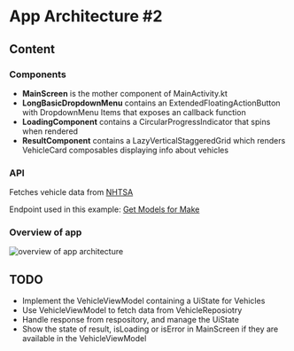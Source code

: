 # App Architecture #2

## Content

### Components
- **MainScreen** is the mother component of MainActivity.kt
- **LongBasicDropdownMenu** contains an ExtendedFloatingActionButton with DropdownMenu Items that exposes an callback function
- **LoadingComponent** contains a CircularProgressIndicator that spins when rendered 
- **ResultComponent** contains a LazyVerticalStaggeredGrid which renders VehicleCard composables displaying info about vehicles

### API
Fetches vehicle data from [NHTSA](https://vpic.nhtsa.dot.gov/api/)

Endpoint used in this example: [Get Models for Make](https://vpic.nhtsa.dot.gov/api/vehicles/getmodelsformake/honda?format=json)

### Overview of app
![overview of app architecture](https://github.com/user-attachments/assets/e7c00bbe-94cf-4301-a007-1efef08ffa31)


## TODO
- Implement the VehicleViewModel containing a UiState for Vehicles
- Use VehicleViewModel to fetch data from VehicleReposiotry
- Handle response from respository, and manage the UiState
- Show the state of result, isLoading or isError in MainScreen if they are available in the VehicleViewModel
